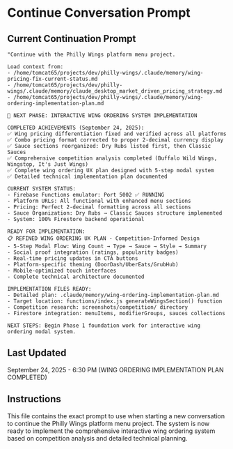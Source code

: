 # Continue Conversation Prompt

## Current Continuation Prompt

```
"Continue with the Philly Wings platform menu project.

Load context from:
- /home/tomcat65/projects/dev/philly-wings/.claude/memory/wing-pricing-fix-current-status.md
- /home/tomcat65/projects/dev/philly-wings/.claude/memory/claude_desktop_market_driven_pricing_strategy.md
- /home/tomcat65/projects/dev/philly-wings/.claude/memory/wing-ordering-implementation-plan.md

🍗 NEXT PHASE: INTERACTIVE WING ORDERING SYSTEM IMPLEMENTATION

COMPLETED ACHIEVEMENTS (September 24, 2025):
✅ Wing pricing differentiation fixed and verified across all platforms
✅ Combo pricing format corrected to proper 2-decimal currency display
✅ Sauce sections reorganized: Dry Rubs listed first, then Classic Sauces
✅ Comprehensive competition analysis completed (Buffalo Wild Wings, Wingstop, It's Just Wings)
✅ Complete wing ordering UX plan designed with 5-step modal system
✅ Detailed technical implementation plan documented

CURRENT SYSTEM STATUS:
- Firebase Functions emulator: Port 5002 ✅ RUNNING
- Platform URLs: All functional with enhanced menu sections
- Pricing: Perfect 2-decimal formatting across all sections
- Sauce Organization: Dry Rubs → Classic Sauces structure implemented
- System: 100% Firestore backend operational

READY FOR IMPLEMENTATION:
📋 REFINED WING ORDERING UX PLAN - Competition-Informed Design
- 5-Step Modal Flow: Wing Count → Type → Sauce → Style → Summary
- Social proof integration (ratings, popularity badges)
- Real-time pricing updates in CTA buttons
- Platform-specific theming (DoorDash/UberEats/GrubHub)
- Mobile-optimized touch interfaces
- Complete technical architecture documented

IMPLEMENTATION FILES READY:
- Detailed plan: .claude/memory/wing-ordering-implementation-plan.md
- Target location: functions/index.js generateWingsSection() function
- Competition research: screenshots/competition/ directory
- Firestore integration: menuItems, modifierGroups, sauces collections

NEXT STEPS: Begin Phase 1 foundation work for interactive wing ordering modal system.
```

## Last Updated
September 24, 2025 - 6:30 PM (WING ORDERING IMPLEMENTATION PLAN COMPLETED)

## Instructions
This file contains the exact prompt to use when starting a new conversation to continue the Philly Wings platform menu project. The system is now ready to implement the comprehensive interactive wing ordering system based on competition analysis and detailed technical planning.